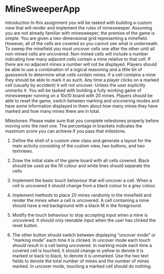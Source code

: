 # MineSweeperApp
Introduction
In this assignment you will be tasked with building a custom view that will render and implement the rules
of minesweeper. Assuming you are not already familiar with minesweeper, the premise of the game is
simple. You are given a two-dimensional grid representing a minefield. However, all of the cells are
covered so you cannot see what is underneath. To sweep the minefield you must uncover cells one after
the other until all non-mined cells are uncovered. Non-mined cells will include a number indicating how
many adjacent cells contain a mine relative to that cell. If there are no adjacent mines a number will not
be displayed.
Players should be able to use a combination of a logical reasoning and a little bit of guesswork to
determine what cells contain mines. If a cell contains a mine they should be able to mark it as such. Any
time a player clicks on a marked cell (usually by accident) it will not uncover. Unless the user explicitly
unmarks it.
You will be tasked with building a fully working game of minesweeper running on a 10x10 board with 20
mines. Players should be able to reset the game, switch between marking and uncovering modes and have
some information displayed to them about how many mines they have marked and how many mines
there are in total.

Milestones:
Please make sure that you complete milestones properly before moving onto the next one. The
percentage in brackets indicates the maximum score you can achieve if you pass that milestone.


  1) Define the shell of a custom view class and generate a layout for the main activity consisting of
the custom view, two buttons, and two textviews.


  2) Draw the initial state of the game board with all cells covered. Black should be used as the fill
colour and white lines should separate the cells


  3) Implement the basic touch behaviour that will uncover a cell. When a cell is uncovered it should
change from a black colour to a grey colour.


  4) Implement methods to place 20 mines randomly in the minefield and render the mines when a
cell is uncovered. A cell containing a mine should have a red background with a black M in the
foreground.


  5) Modify the touch behaviour to stop accepting input when a mine is uncovered. It should only
reenable input when the user has clicked the reset button.


  6) The other button should switch between displaying “uncover mode” or “marking mode” each
time it is clicked. In uncover mode each touch should result in a cell being uncovered. In marking
mode each time a covered cell is touched, it should change to yellow to denote it is marked or
back to black, to denote it is unmarked. Use the two text fields to denote the total number of
mines and the number of mines marked. In uncover mode, touching a marked cell should do
nothing.
